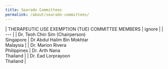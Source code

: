 ```yaml
---
title: Searado Committees
permalink: /about/searado-committees/
---
```

| THERAPEUTIC USE EXEMPTION (TUE) COMMITTEE MEMBERS | ignore |
| --- |
| Dr. Teoh Chin Sim (Chairperson)<br>Singapore | Dr Abdul Halim Bin Mokhtar<br>Malaysia |
| Dr. Marion Rivera<br>Philippines | Dr. Arth Nana<br>Thailand |
| Dr. Ead Lorprayoon<br>Thailand |
